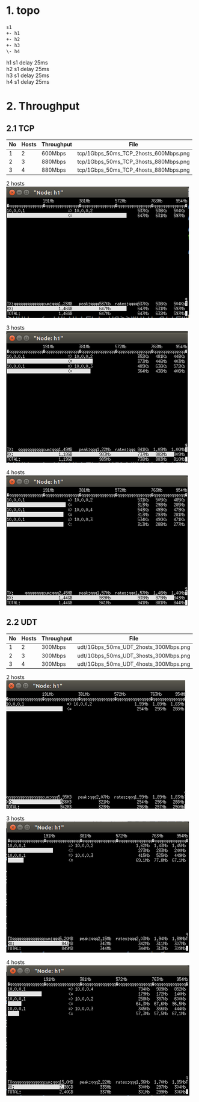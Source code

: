 # 1. topo

```
s1
+- h1
+- h2
+- h3
\- h4
```
h1 s1 delay 25ms  
h2 s1 delay 25ms  
h3 s1 delay 25ms  
h4 s1 delay 25ms  

# 2. Throughput  
## 2.1 TCP  

| No | Hosts | Throughput | File |  
| -- | -- | -- | -- |  
| 1 | 2 | 600Mbps | tcp/1Gbps_50ms_TCP_2hosts_600Mbps.png |  
| 2 | 3 | 880Mbps | tcp/1Gbps_50ms_TCP_3hosts_880Mbps.png |
| 3 | 4 | 880Mbps | tcp/1Gbps_50ms_TCP_4hosts_880Mbps.png |  

2 hosts  
![tcp/1Gbps_50ms_TCP_2hosts_600Mbps.png](./tcp/1Gbps_50ms_TCP_2hosts_600Mbps.png)  

3 hosts  
![tcp/1Gbps_50ms_TCP_3hosts_880Mbps.png](./tcp/1Gbps_50ms_TCP_3hosts_880Mbps.png)  

4 hosts  
![tcp/1Gbps_50ms_TCP_4hosts_880Mbps.png](./tcp/1Gbps_50ms_TCP_4hosts_880Mbps.png)  

## 2.2 UDT  

| No | Hosts | Throughput | File |  
| -- | -- | -- | -- |  
| 1 | 2 | 300Mbps | udt/1Gbps_50ms_UDT_2hosts_300Mbps.png |  
| 2 | 3 | 300Mbps | udt/1Gbps_50ms_UDT_3hosts_300Mbps.png |
| 3 | 4 | 300Mbps | udt/1Gbps_50ms_UDT_4hosts_300Mbps.png |  

2 hosts  
![udt/1Gbps_50ms_UDT_2hosts_300Mbps.png](./udt/1Gbps_50ms_UDT_2hosts_300Mbps.png)  

3 hosts  
![udt/1Gbps_50ms_UDT_3hosts_300Mbps.png](./udt/1Gbps_50ms_UDT_3hosts_300Mbps.png)  
  
4 hosts  
![udt/1Gbps_50ms_UDT_4hosts_300Mbps.png](./udt/1Gbps_50ms_UDT_4hosts_300Mbps.png)  
